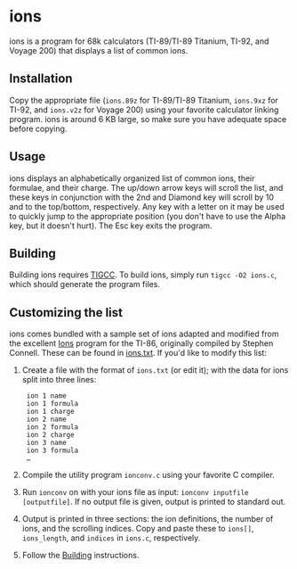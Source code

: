 # ions
ions is a program for 68k calculators  (TI-89/TI-89 Titanium, TI-92, and Voyage 200) that displays a list of common ions.

## Installation
Copy the appropriate file (`ions.89z` for TI-89/TI-89 Titanium, `ions.9xz` for TI-92, and `ions.v2z` for Voyage 200) using your favorite calculator linking program. ions is around 6 KB large, so make sure you have adequate space before copying.

## Usage
ions displays an alphabetically organized list of common ions, their formulae, and their charge. The up/down arrow keys will scroll the list, and these keys in conjunction with the 2nd and Diamond key will scroll by 10 and to the top/bottom, respectively. Any key with a letter on it may be used to quickly jump to the appropriate position (you don't have to use the Alpha key, but it doesn't hurt). The Esc key exits the program.

## Building
Building ions requires [TIGCC](http://tigcc.ticalc.org). To build ions, simply run `tigcc -O2 ions.c`, which should generate the program files.

## Customizing the list
ions comes bundled with a sample set of ions adapted and modified from the excellent [Ions](http://www.ticalc.org/archives/files/fileinfo/116/11688.html) program for the TI-86, originally compiled by Stephen Connell. These can be found in [ions.txt](ions.txt). If you'd like to modify this list:

1. Create a file with the format of `ions.txt` (or edit it); with the data for ions split into three lines:

		ion 1 name  
		ion 1 formula  
		ion 1 charge  
		ion 2 name  
		ion 2 formula  
		ion 2 charge  
		ion 3 name  
		ion 3 formula  
		…

2. Compile the utility program `ionconv.c` using your favorite C compiler.
3. Run `ionconv` on with your ions file as input: `ionconv inputfile [outputfile]`. If no output file is given, output is printed to standard out.
4. Output is printed in three sections: the ion definitions, the number of ions, and the scrolling indices. Copy and paste these to `ions[]`, `ions_length`, and `indices` in `ions.c`, respectively.
5. Follow the <a href="#building">Building</a> instructions.